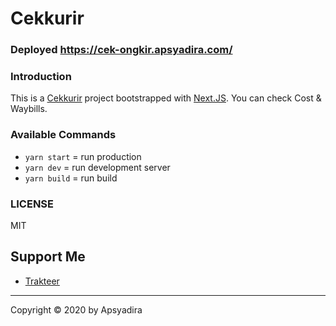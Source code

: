 # Cekkurir

### Deployed https://cek-ongkir.apsyadira.com/

### Introduction

This is a [Cekkurir](https://cek-ongkir.apsyadira.com/) project bootstrapped with [Next.JS](https://nextjs.org). You can check Cost & Waybills.

### Available Commands

-   `yarn start` = run production
-   `yarn dev` = run development server
-   `yarn build` = run build

### LICENSE

MIT

## Support Me

-   [Trakteer](https://trakteer.id/apsyadira)

---

Copyright © 2020 by Apsyadira
